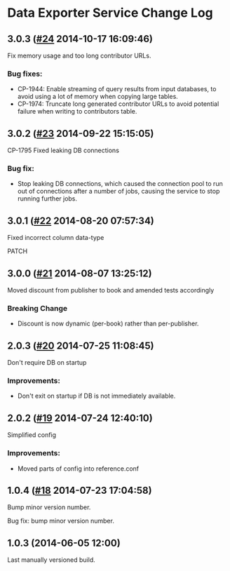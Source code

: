 # Data Exporter Service Change Log

## 3.0.3 ([#24](https://git.mobcastdev.com/Mimir/data-exporter-service/pull/24) 2014-10-17 16:09:46)

Fix memory usage and too long contributor URLs.

### Bug fixes:

- CP-1944: Enable streaming of query results from input databases, to avoid using a lot of memory when copying large tables.
- CP-1974: Truncate long generated contributor URLs to avoid potential failure when writing to contributors table.


## 3.0.2 ([#23](https://git.mobcastdev.com/Mimir/data-exporter-service/pull/23) 2014-09-22 15:15:05)

CP-1795 Fixed leaking DB connections

### Bug fix:

- Stop leaking DB connections, which caused the connection pool to run out of connections after a number of jobs, causing the service to stop running further jobs.


## 3.0.1 ([#22](https://git.mobcastdev.com/Mimir/data-exporter-service/pull/22) 2014-08-20 07:57:34)

Fixed incorrect column data-type

PATCH

## 3.0.0 ([#21](https://git.mobcastdev.com/Mimir/data-exporter-service/pull/21) 2014-08-07 13:25:12)

Moved discount from publisher to book and amended tests accordingly

### Breaking Change

* Discount is now dynamic (per-book) rather than per-publisher.

## 2.0.3 ([#20](https://git.mobcastdev.com/Mimir/data-exporter-service/pull/20) 2014-07-25 11:08:45)

Don't require DB on startup

### Improvements:

- Don't exit on startup if DB is not immediately available.


## 2.0.2 ([#19](https://git.mobcastdev.com/Mimir/data-exporter-service/pull/19) 2014-07-24 12:40:10)

Simplified config

### Improvements:

* Moved parts of config into reference.conf


## 1.0.4 ([#18](https://git.mobcastdev.com/Mimir/data-exporter-service/pull/18) 2014-07-23 17:04:58)

Bump minor version number.

Bug fix: bump minor version number.

## 1.0.3 (2014-06-05 12:00)

Last manually versioned build.
